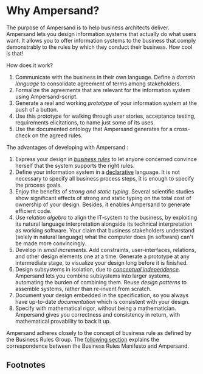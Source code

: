 # Why Ampersand?

The purpose of Ampersand is to help business architects deliver. Ampersand lets you design information systems that actually do what users want. It allows you to offer information systems to the business that comply demonstrably to the rules by which they conduct their business. How cool is that!

How does it work?

1. Communicate with the business in their own language. Define a _domain language_ to consolidate agreement of terms among stakeholders. 
2. Formalize the agreements that are relevant for the information system using Ampersand-script.  
3. Generate a real and working _prototype_ of your information system at the push of a button. 
4. Use this prototype for walking through user stories, acceptance testing, requirements elicitations, to name just some of its uses.
5. Use the documented ontology that Ampersand generates for a cross-check on the agreed rules.

The advantages of developing with Ampersand :

1. Express your design in [_business rules_](http://www.businessrulesgroup.org/brmanifesto/BRManifesto.pdf) to let anyone concerned convince herself that the system supports the right rules.
2. Define your information system in a [declarative](https://github.com/ampersandtarski/documentation/tree/662a3e7bdf67bf950cfc029e4c51efc919c0bf53/Conceptual/why-declarative.md) language. It is not necessary to specify all business process steps, it is enough to specify the process goals.
3. Enjoy the benefits of _strong and static typing_. Several scientific studies show significant effects of strong and static typing on the total cost of ownership of your design. Besides, it enables Ampersand to generate efficient code.  
4. Use _relation algebra_ to align the IT-system to the business, by exploiting its natural language interpretation alongside its technical interpretation as working software. Your claim that business stakeholders understand \(solely in natural language\) what the computer does \(in software\) can't be made more convincingly.
5. Develop in _small increments_. Add constraints, user-interfaces, relations, and other design elements one at a time. Generate a prototype at any intermediate stage, to visualize your design long before it is finished.  
6. Design subsystems in isolation, due to [_conceptual independence_](http://dl.acm.org/citation.cfm?id=2946158.2946405). Ampersand lets you combine subsystems into larger systems, automating the burden of combining them.  Reuse _design patterns_ to assemble systems, rather than re-invent from scratch. 
7. Document your design embedded in the specification, so you always have up-to-date _documentation_ which is consistent with your design.
8. Specify with mathematical rigor, without being a mathematician. Ampersand gives you correctness and consistency in return, with mathematical provability to back it up.

Ampersand adheres closely to the concept of business rule as defined by the Business Rules Group. The [following section](business-rules-in-ampersand.md) explains the correspondence between the Business Rules Manifesto and Ampersand.

## Footnotes

